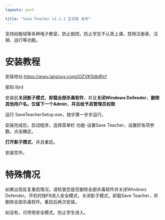 ```yaml
---
layouts: post

title: "Save Teacher v1.2.1 正式版 发布"
---
```


支持如极域等多种电子教室，防止脱控。防止学生不认真上课。禁用注册表、注销、运行等功能。

# 安装教程

安装地址:https://wwu.lanzouy.com/iOZVK0db8fcf

密码:9jrd

安装前**关闭影子模式**，**卸载全部杀毒软件**，并且**关闭Windows Defender**，**删除其他用户名，仅留下一个Admin**，**并且给予其管理员权限**

运行 SaveTeacherSetup.exe，按步骤一步步运行。

安装完成后，启动程序，选择菜单栏 功能-设置Save Teacher，设置好各项参数。点击确定。

**打开影子模式**，并且重启。

安装完毕。

# 特殊情况

如果出现反复重启情况，请检查您是否删除全部杀毒软件并关闭Windows Defender。开机时按F8进入安全模式，关闭影子模式，卸载Save Teacher，并删除全部杀毒软件。重启后再次安装。

如没有，可停用安全模式。防止学生进入。
